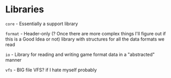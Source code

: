 # Libraries

`core` - Essentially a support library

`format` - Header-only (? Once there are more complex things I'll figure out if this is a Good Idea or not) library with structures for all the data formats we read

`io` - Library for reading and writing game format data in a "abstracted" manner

`vfs` - BIG file VFS? if I hate myself probably
